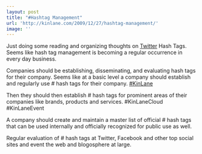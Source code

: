 ```yaml
---
layout: post
title: "#Hashtag Management"
url: 'http://kinlane.com/2009/12/27/hashtag-management/'
image: ''
---
```


Just doing some reading and organizing thoughts on [Twitter][1] Hash Tags. Seems like hash tag management is becoming a regular occurrence in every day business.

Companies should be establishing, disseminating, and evaluating hash tags for their company. Seems like at a basic level a company should establish and regularly use # hash tags for their company. [#KinLane][2]

Then they should then establish # hash tags for prominent areas of their companies like brands, products and services. #KinLaneCloud #KinLaneEvent

A company should create and maintain a master list of official # hash tags that can be used internally and officially recognized for public use as well.

Regular evaluation of # hash tags at Twitter, Facebook and other top social sites and event the web and blogosphere at large.

   [1]: http://www.twitter.com
   [2]: http://twitter.com/kinlane
